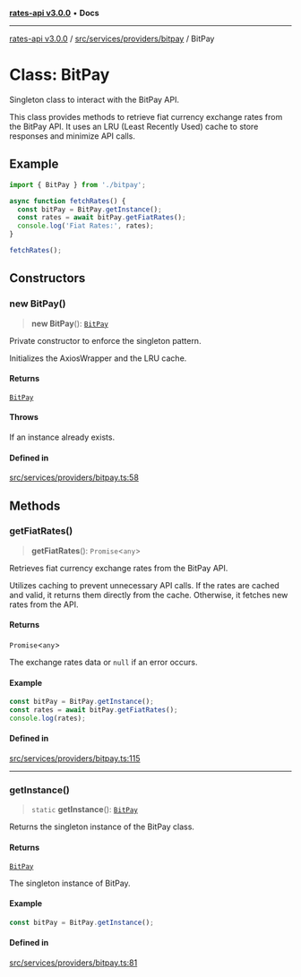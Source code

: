 [**rates-api v3.0.0**](../../../../../README.md) • **Docs**

***

[rates-api v3.0.0](../../../../../modules.md) / [src/services/providers/bitpay](../README.md) / BitPay

# Class: BitPay

Singleton class to interact with the BitPay API.

This class provides methods to retrieve fiat currency exchange rates from the BitPay API.
It uses an LRU (Least Recently Used) cache to store responses and minimize API calls.

## Example

```typescript
import { BitPay } from './bitpay';

async function fetchRates() {
  const bitPay = BitPay.getInstance();
  const rates = await bitPay.getFiatRates();
  console.log('Fiat Rates:', rates);
}

fetchRates();
```

## Constructors

### new BitPay()

> **new BitPay**(): [`BitPay`](BitPay.md)

Private constructor to enforce the singleton pattern.

Initializes the AxiosWrapper and the LRU cache.

#### Returns

[`BitPay`](BitPay.md)

#### Throws

If an instance already exists.

#### Defined in

[src/services/providers/bitpay.ts:58](https://github.com/ZelCore-io/rates-api/blob/6685e3f3773638f4d641af3eec276ce5ce2b0d4c/src/services/providers/bitpay.ts#L58)

## Methods

### getFiatRates()

> **getFiatRates**(): `Promise`\<`any`\>

Retrieves fiat currency exchange rates from the BitPay API.

Utilizes caching to prevent unnecessary API calls. If the rates are cached and valid,
it returns them directly from the cache. Otherwise, it fetches new rates from the API.

#### Returns

`Promise`\<`any`\>

The exchange rates data or `null` if an error occurs.

#### Example

```typescript
const bitPay = BitPay.getInstance();
const rates = await bitPay.getFiatRates();
console.log(rates);
```

#### Defined in

[src/services/providers/bitpay.ts:115](https://github.com/ZelCore-io/rates-api/blob/6685e3f3773638f4d641af3eec276ce5ce2b0d4c/src/services/providers/bitpay.ts#L115)

***

### getInstance()

> `static` **getInstance**(): [`BitPay`](BitPay.md)

Returns the singleton instance of the BitPay class.

#### Returns

[`BitPay`](BitPay.md)

The singleton instance of BitPay.

#### Example

```typescript
const bitPay = BitPay.getInstance();
```

#### Defined in

[src/services/providers/bitpay.ts:81](https://github.com/ZelCore-io/rates-api/blob/6685e3f3773638f4d641af3eec276ce5ce2b0d4c/src/services/providers/bitpay.ts#L81)
